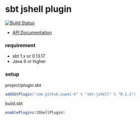 # sbt jshell plugin

[![Build Status](https://travis-ci.org/xuwei-k/sbt-jshell.svg?branch=master)](https://travis-ci.org/xuwei-k/sbt-jshell)

- [API Documentation](https://oss.sonatype.org/service/local/repositories/releases/archive/com/github/xuwei-k/sbt-jshell_2.12_1.0/0.1.3/sbt-jshell-0.1.3-javadoc.jar/!/sbtjshell/index.html)

### requirement
- sbt 1.x or 0.13.17
- Java 9 or higher

### setup

project/plugin.sbt

```scala
addSbtPlugin("com.github.xuwei-k" % "sbt-jshell" % "0.1.3")
```

build.sbt

```scala
enablePlugins(JShellPlugin)
```


